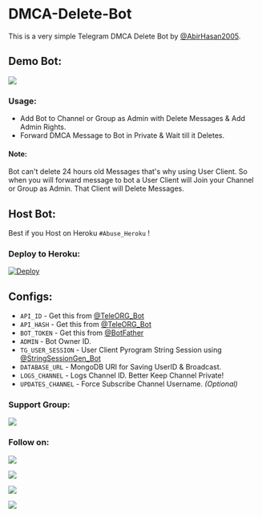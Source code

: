 # DMCA-Delete-Bot
This is a very simple Telegram DMCA Delete Bot by [@AbirHasan2005](https://github.com/AbirHasan2005).

## Demo Bot:
<a href="https://t.me/DMCA_DelBot"><img src="https://img.shields.io/badge/Demo-Telegram%20Bot-blue.svg?logo=telegram"></a>

### Usage:
- Add Bot to Channel or Group as Admin with Delete Messages & Add Admin Rights.
- Forward DMCA Message to Bot in Private & Wait till it Deletes.

#### Note:
Bot can't delete 24 hours old Messages that's why using User Client. So when you will forward message to bot a User Client will Join your Channel or Group as Admin. That Client will Delete Messages.

## Host Bot:
Best if you Host on Heroku `#Abuse_Heroku` !

### Deploy to Heroku:
[![Deploy](https://www.herokucdn.com/deploy/button.svg)](https://heroku.com/deploy?template=https://github.com/Discovery-Projects/DMCA-Delete-Bot)

## Configs:
- `API_ID` - Get this from [@TeleORG_Bot](https://t.me/TeleORG_Bot)
- `API_HASH` - Get this from [@TeleORG_Bot](https://t.me/TeleORG_Bot)
- `BOT_TOKEN` - Get this from [@BotFather](https://t.me/BotFather)
- `ADMIN` - Bot Owner ID.
- `TG_USER_SESSION` - User Client Pyrogram String Session using [@StringSessionGen_Bot](https://t.me/StringSessionGen_Bot)
- `DATABASE_URL` - MongoDB URI for Saving UserID & Broadcast.
- `LOGS_CHANNEL` - Logs Channel ID. Better Keep Channel Private!
- `UPDATES_CHANNEL` - Force Subscribe Channel Username. *(Optional)*

### Support Group:
<a href="https://t.me/linux_repo"><img src="https://img.shields.io/badge/Telegram-Join%20Telegram%20Group-blue.svg?logo=telegram"></a>

### Follow on:
<p align="left">
<a href="https://github.com/AbirHasan2005"><img src="https://img.shields.io/badge/GitHub-Follow%20on%20GitHub-inactive.svg?logo=github"></a>
</p>
<p align="left">
<a href="https://twitter.com/AbirHasan2005"><img src="https://img.shields.io/badge/Twitter-Follow%20on%20Twitter-informational.svg?logo=twitter"></a>
</p>
<p align="left">
<a href="https://facebook.com/AbirHasan2005"><img src="https://img.shields.io/badge/Facebook-Follow%20on%20Facebook-blue.svg?logo=facebook"></a>
</p>
<p align="left">
<a href="https://instagram.com/AbirHasan2005"><img src="https://img.shields.io/badge/Instagram-Follow%20on%20Instagram-important.svg?logo=instagram"></a>
</p>